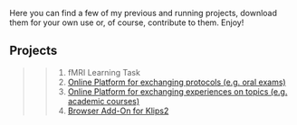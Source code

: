 Here you can find a few of my previous and running projects, download them for your own use or, of course, contribute to them.
Enjoy!

## Projects
>>1. fMRI Learning Task
>>2. [Online Platform for exchanging protocols (e.g. oral exams)](https://github.com/oreiner/Digitales_Skriptenzimmer.git)
>>3. [Online Platform  for exchanging experiences on topics (e.g. academic courses)](https://github.com/oreiner/Wahlpflichtblock-Gutachter.git)
>>4. [Browser Add-On for Klips2](https://github.com/oreiner/WPB-Gutacher-Notenspiegel.git)
